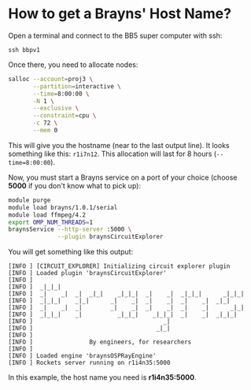 # How to get a Brayns' Host Name?

Open a terminal and connect to the BB5 super computer with ssh:

```
ssh bbpv1
```

Once there, you need to allocate nodes:

```bash
salloc --account=proj3 \
       --partition=interactive \
       --time=8:00:00 \
       -N 1 \
       --exclusive \
       --constraint=cpu \
       -c 72 \
       --mem 0
```
This will give you the hostname (near to the last output line). It looks something like this: `r1i7n12`. This allocation will last for 8 hours (`--time=8:00:00`).

Now, you must start a Brayns service on a port of your choice (choose __5000__ if you don't know what to pick up):

```bash
module purge
module load brayns/1.0.1/serial
module load ffmpeg/4.2
export OMP_NUM_THREADS=1
braynsService --http-server :5000 \
              --plugin braynsCircuitExplorer
```

You will get something like this output:

```
[INFO ] [CIRCUIT_EXPLORER] Initializing circuit explorer plugin
[INFO ] Loaded plugin 'braynsCircuitExplorer'
[INFO ]
[INFO ]  _|_|_|
[INFO ]  _|    _|  _|  _|_|    _|_|_|  _|    _|  _|_|_|      _|_|_|
[INFO ]  _|_|_|    _|_|      _|    _|  _|    _|  _|    _|  _|_|
[INFO ]  _|    _|  _|        _|    _|  _|    _|  _|    _|      _|_|
[INFO ]  _|_|_|    _|          _|_|_|    _|_|_|  _|    _|  _|_|_|
[INFO ]                                     _|
[INFO ]                                   _|_|
[INFO ]
[INFO ]                By engineers, for researchers
[INFO ]
[INFO ] Loaded engine 'braynsOSPRayEngine'
[INFO ] Rockets server running on r1i4n35:5000
```

In this example, the host name you need is __r1i4n35:5000__.
